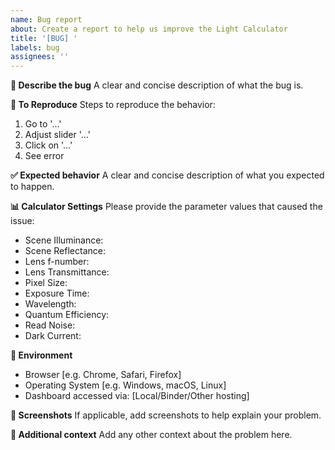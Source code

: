 ```yaml
---
name: Bug report
about: Create a report to help us improve the Light Calculator
title: '[BUG] '
labels: bug
assignees: ''
---
```


**🐛 Describe the bug**
A clear and concise description of what the bug is.

**🔄 To Reproduce**
Steps to reproduce the behavior:
1. Go to '...'
2. Adjust slider '...'
3. Click on '...'
4. See error

**✅ Expected behavior**
A clear and concise description of what you expected to happen.

**📊 Calculator Settings**
Please provide the parameter values that caused the issue:
- Scene Illuminance: 
- Scene Reflectance: 
- Lens f-number: 
- Lens Transmittance: 
- Pixel Size: 
- Exposure Time: 
- Wavelength: 
- Quantum Efficiency: 
- Read Noise: 
- Dark Current: 

**📱 Environment**
- Browser [e.g. Chrome, Safari, Firefox]
- Operating System [e.g. Windows, macOS, Linux]
- Dashboard accessed via: [Local/Binder/Other hosting]

**📸 Screenshots**
If applicable, add screenshots to help explain your problem.

**📝 Additional context**
Add any other context about the problem here.
